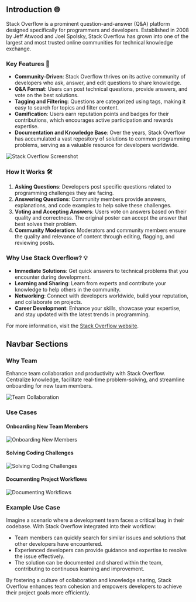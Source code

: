 ## Introduction 🌐

Stack Overflow is a prominent question-and-answer (Q&A) platform designed specifically for programmers and developers. Established in 2008 by Jeff Atwood and Joel Spolsky, Stack Overflow has grown into one of the largest and most trusted online communities for technical knowledge exchange.

### Key Features 🚀

- **Community-Driven**: Stack Overflow thrives on its active community of developers who ask, answer, and edit questions to share knowledge.
- **Q&A Format**: Users can post technical questions, provide answers, and vote on the best solutions.
- **Tagging and Filtering**: Questions are categorized using tags, making it easy to search for topics and filter content.
- **Gamification**: Users earn reputation points and badges for their contributions, which encourages active participation and rewards expertise.
- **Documentation and Knowledge Base**: Over the years, Stack Overflow has accumulated a vast repository of solutions to common programming problems, serving as a valuable resource for developers worldwide.

![Stack Overflow Screenshot](https://via.placeholder.com/800x400.png?text=Stack+Overflow+Screenshot)

### How It Works 🛠️

1. **Asking Questions**: Developers post specific questions related to programming challenges they are facing.
2. **Answering Questions**: Community members provide answers, explanations, and code examples to help solve these challenges.
3. **Voting and Accepting Answers**: Users vote on answers based on their quality and correctness. The original poster can accept the answer that best solves their problem.
4. **Community Moderation**: Moderators and community members ensure the quality and relevance of content through editing, flagging, and reviewing posts.

### Why Use Stack Overflow? 💡

- **Immediate Solutions**: Get quick answers to technical problems that you encounter during development.
- **Learning and Sharing**: Learn from experts and contribute your knowledge to help others in the community.
- **Networking**: Connect with developers worldwide, build your reputation, and collaborate on projects.
- **Career Development**: Enhance your skills, showcase your expertise, and stay updated with the latest trends in programming.

For more information, visit the [Stack Overflow website](https://stackoverflow.com).

## Navbar Sections

### Why Team

Enhance team collaboration and productivity with Stack Overflow. Centralize knowledge, facilitate real-time problem-solving, and streamline onboarding for new team members.

![Team Collaboration](https://via.placeholder.com/800x400.png?text=Team+Collaboration)

### Use Cases

#### Onboarding New Team Members

![Onboarding New Members](https://via.placeholder.com/800x400.png?text=Onboarding+New+Members)

#### Solving Coding Challenges

![Solving Coding Challenges](https://via.placeholder.com/800x400.png?text=Solving+Coding+Challenges)

#### Documenting Project Workflows

![Documenting Workflows](https://via.placeholder.com/800x400.png?text=Documenting+Workflows)

### Example Use Case

Imagine a scenario where a development team faces a critical bug in their codebase. With Stack Overflow integrated into their workflow:

- Team members can quickly search for similar issues and solutions that other developers have encountered.
- Experienced developers can provide guidance and expertise to resolve the issue effectively.
- The solution can be documented and shared within the team, contributing to continuous learning and improvement.

By fostering a culture of collaboration and knowledge sharing, Stack Overflow enhances team cohesion and empowers developers to achieve their project goals more efficiently.
